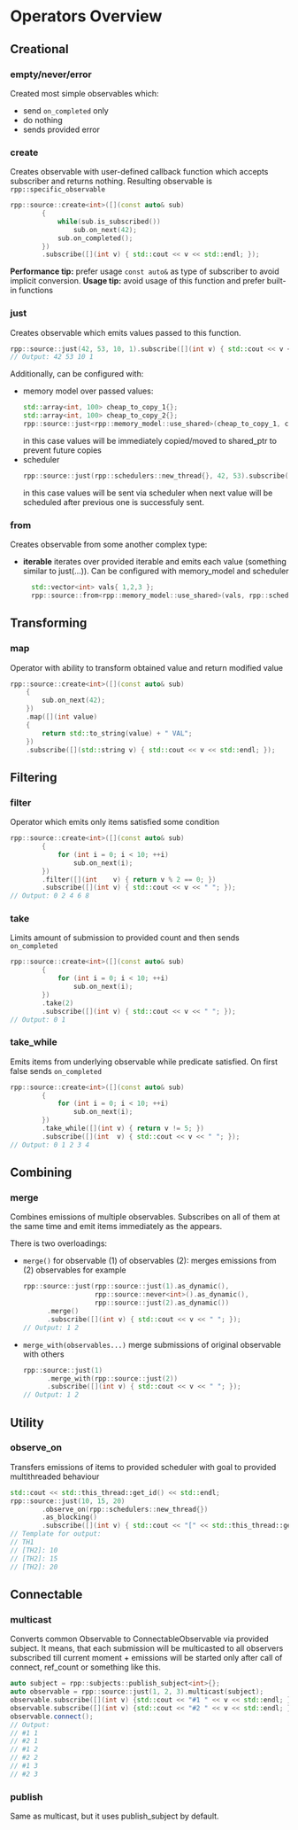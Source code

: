# Operators Overview

## Creational

### empty/never/error
Created most simple observables which:
- send `on_completed` only
- do nothing
- sends provided error


### create
Creates observable with user-defined callback function which accepts subscriber and returns nothing. Resulting observable is `rpp::specific_observable`
```cpp
rpp::source::create<int>([](const auto& sub)
        {
            while(sub.is_subscribed())
                sub.on_next(42);
            sub.on_completed();
        })
        .subscribe([](int v) { std::cout << v << std::endl; });
```

**Performance tip:** prefer usage `const auto&` as type of subscriber to avoid implicit conversion.
**Usage tip:** avoid usage of this function and prefer built-in functions


### just
Creates observable which emits values passed to this function.
```cpp
rpp::source::just(42, 53, 10, 1).subscribe([](int v) { std::cout << v << std::endl; });
// Output: 42 53 10 1
```
Additionally, can be configured with:
- memory model over passed values:
    ```cpp
    std::array<int, 100> cheap_to_copy_1{};
    std::array<int, 100> cheap_to_copy_2{};
    rpp::source::just<rpp::memory_model::use_shared>(cheap_to_copy_1, cheap_to_copy_2).subscribe();
    ```
    in this case values will be immediately copied/moved to shared_ptr to prevent future copies
- scheduler
    ```cpp
    rpp::source::just(rpp::schedulers::new_thread{}, 42, 53).subscribe();
    ```
    in this case values will be sent via scheduler when next value will be scheduled after previous one is successfuly sent.
    

### from
Creates observable from some another complex type:
- **iterable**
  iterates over provided iterable and emits each value (something similar to just(...)). Can be configured with memory_model and scheduler
  ```cpp
    std::vector<int> vals{ 1,2,3 };
    rpp::source::from<rpp::memory_model::use_shared>(vals, rpp::schedulers::new_thread{}).subscribe([](int v) {std::cout << v << " "; });
  ```

## Transforming
### map
Operator with ability to transform obtained value and return modified value
```cpp
rpp::source::create<int>([](const auto& sub)
    {
        sub.on_next(42);
    })
    .map([](int value)
    {
        return std::to_string(value) + " VAL";
    })
    .subscribe([](std::string v) { std::cout << v << std::endl; });
```

## Filtering
### filter
Operator which emits only items satisfied some condition
```cpp
rpp::source::create<int>([](const auto& sub)
        {
            for (int i = 0; i < 10; ++i)
                sub.on_next(i);
        })
        .filter([](int    v) { return v % 2 == 0; })
        .subscribe([](int v) { std::cout << v << " "; });
// Output: 0 2 4 6 8
```

### take
Limits amount of submission to provided count and then sends `on_completed`
```cpp
rpp::source::create<int>([](const auto& sub)
        {
            for (int i = 0; i < 10; ++i)
                sub.on_next(i);
        })
        .take(2)
        .subscribe([](int v) { std::cout << v << " "; });
// Output: 0 1
```

### take_while
Emits items from underlying observable while predicate satisfied. On first false sends `on_completed`
```cpp
rpp::source::create<int>([](const auto& sub)
        {
            for (int i = 0; i < 10; ++i)
                sub.on_next(i);
        })
        .take_while([](int v) { return v != 5; })
        .subscribe([](int  v) { std::cout << v << " "; });
// Output: 0 1 2 3 4
```

## Combining
### merge
Combines emissions of multiple observables. Subscribes on all of them at the same time and emit items immediately as the appears.

There is two overloadings:
- `merge()` for observable (1) of observables (2): merges emissions from (2) observables
  for example
  ```cpp
  rpp::source::just(rpp::source::just(1).as_dynamic(),
                    rpp::source::never<int>().as_dynamic(),
                    rpp::source::just(2).as_dynamic())
        .merge()
        .subscribe([](int v) { std::cout << v << " "; });
  // Output: 1 2
  ```
- `merge_with(observables...)` merge submissions of original observable with others
  ```cpp
  rpp::source::just(1)
        .merge_with(rpp::source::just(2))
        .subscribe([](int v) { std::cout << v << " "; });
  // Output: 1 2
  ```

## Utility
### observe_on
Transfers emissions of items to provided scheduler with goal to provided multithreaded behaviour
```cpp
std::cout << std::this_thread::get_id() << std::endl;
rpp::source::just(10, 15, 20)
        .observe_on(rpp::schedulers::new_thread{})
        .as_blocking()
        .subscribe([](int v) { std::cout << "[" << std::this_thread::get_id() << "] : " << v << "\n"; });
// Template for output:
// TH1
// [TH2]: 10
// [TH2]: 15
// [TH2]: 20
```

## Connectable
### multicast
Converts common Observable to ConnectableObservable via provided subject. It means, that each submission will be multicasted to all observers subscribed till current moment + emissions will be started only after call of connect, ref_count or something like this.
```cpp
auto subject = rpp::subjects::publish_subject<int>{};
auto observable = rpp::source::just(1, 2, 3).multicast(subject);
observable.subscribe([](int v) {std::cout << "#1 " << v << std::endl; });
observable.subscribe([](int v) {std::cout << "#2 " << v << std::endl; });
observable.connect();
// Output:
// #1 1
// #2 1
// #1 2
// #2 2
// #1 3
// #2 3
```

### publish
Same as multicast, but it uses publish_subject by default.